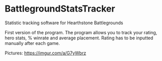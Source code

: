# BattlegroundStatsTracker
Statistic tracking software for Hearthstone Battlegrounds

First version of the program. The program allows you to track your rating, hero stats, % winrate and average placement. Rating has to be inputted manually after each game.

Pictures:
https://imgur.com/a/G7yWbrz
